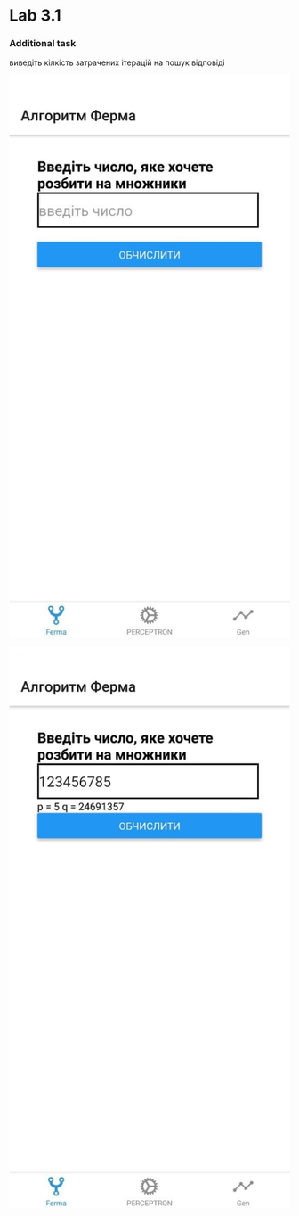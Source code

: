 # Lab 3.1

### Additional task

виведіть кілкість затрачених ітерацій на пошук відповіді

![interface](https://github.com/SonyaSytnik/systems/blob/main/labs3/lab3.1/resourses/interface.jpg?raw=true)

![result](https://github.com/SonyaSytnik/systems/blob/main/labs3/lab3.1/resourses/result.jpg?raw=true)
